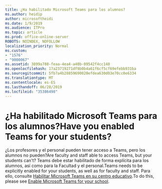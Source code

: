 ```yaml
---
title: ¿Ha habilitado Microsoft Teams para los alumnos?
ms.author: heidip
author: microsoftheidi
ms.date: 1/9/2019
ms.audience: ITPro
ms.topic: article
ms.prod: office-online-server
ROBOTS: NOINDEX, NOFOLLOW
localization_priority: Normal
ms.custom:
- "1576"
- "9000067"
ms.assetid: 3899a788-feaa-4ea4-a40b-09542f4cc148
ms.openlocfilehash: 17a23719271df9b0b4a61f6cf5cf69efebb931ba
ms.sourcegitcommit: 5fb7a4b28859690020efdea630d03e70cc0e6334
ms.translationtype: MT
ms.contentlocale: es-ES
ms.lasthandoff: 06/28/2019
ms.locfileid: "35386498"
---
```

# <a name="have-you-enabled-teams-for-your-students"></a><span data-ttu-id="768fb-102">¿Ha habilitado Microsoft Teams para los alumnos?</span><span class="sxs-lookup"><span data-stu-id="768fb-102">Have you enabled Teams for your students?</span></span>

<span data-ttu-id="768fb-103">¿Los profesores y el personal pueden tener acceso a Teams, pero los alumnos no pueden?</span><span class="sxs-lookup"><span data-stu-id="768fb-103">Are faculty and staff able to access Teams, but your students can't?</span></span> <span data-ttu-id="768fb-104">Teams debe estar habilitado de forma explícita para los alumnos, así como para la Facultad y el personal.</span><span class="sxs-lookup"><span data-stu-id="768fb-104">Teams needs to be explicitly enabled for your students, as well as for faculty and staff.</span></span> <span data-ttu-id="768fb-105">Para ello, consulte [Habilitar Microsoft Teams en su centro educativo](https://docs.microsoft.com/education/get-started/enable-microsoft-teams).</span><span class="sxs-lookup"><span data-stu-id="768fb-105">To do this, please see [Enable Microsoft Teams for your school](https://docs.microsoft.com/education/get-started/enable-microsoft-teams).</span></span>
  